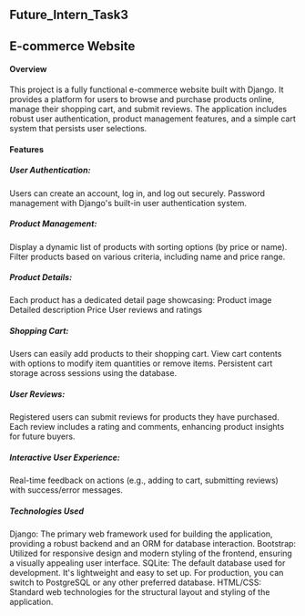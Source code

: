 ## Future_Intern_Task3

## E-commerce Website

#### Overview
This project is a fully functional e-commerce website built with Django. It provides a platform for users to browse and purchase products online, manage their shopping cart, and submit reviews. The application includes robust user authentication, product management features, and a simple cart system that persists user selections.

#### Features
##### User Authentication:

Users can create an account, log in, and log out securely.
Password management with Django's built-in user authentication system.

##### Product Management:

Display a dynamic list of products with sorting options (by price or name).
Filter products based on various criteria, including name and price range.

##### Product Details:

Each product has a dedicated detail page showcasing:
Product image
Detailed description
Price
User reviews and ratings

##### Shopping Cart:

Users can easily add products to their shopping cart.
View cart contents with options to modify item quantities or remove items.
Persistent cart storage across sessions using the database.

##### User Reviews:

Registered users can submit reviews for products they have purchased.
Each review includes a rating and comments, enhancing product insights for future buyers.

##### Interactive User Experience:

Real-time feedback on actions (e.g., adding to cart, submitting reviews) with success/error messages.

##### Technologies Used
Django: The primary web framework used for building the application, providing a robust backend and an ORM for database interaction.
Bootstrap: Utilized for responsive design and modern styling of the frontend, ensuring a visually appealing user interface.
SQLite: The default database used for development. It's lightweight and easy to set up. For production, you can switch to PostgreSQL or any other preferred database.
HTML/CSS: Standard web technologies for the structural layout and styling of the application.
